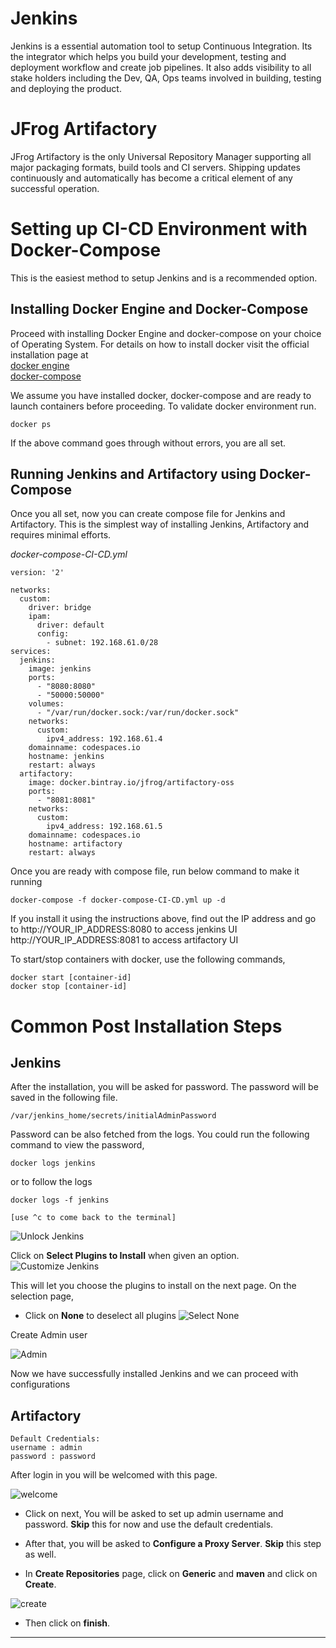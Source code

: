 # Jenkins

Jenkins is a essential automation tool to setup Continuous Integration. Its the integrator which helps you build your development,  testing and deployment  workflow and create job pipelines. It also adds visibility to all stake holders including the Dev, QA, Ops teams involved in building, testing and deploying the product.

# JFrog Artifactory

JFrog Artifactory is the only Universal Repository Manager supporting all major packaging formats, build tools and CI servers. Shipping updates continuously and automatically has become a critical element of any successful operation.

# Setting up CI-CD Environment with Docker-Compose
This is the easiest method to setup Jenkins and is a recommended option.  

## Installing Docker Engine and Docker-Compose

Proceed with installing Docker Engine and docker-compose on your choice of Operating System. For details on how to install docker visit the official installation page at  
[docker engine](https://docs.docker.com/engine/installation/)  
[docker-compose](https://docs.docker.com/compose/install/)

We assume you have installed docker, docker-compose and are ready to launch containers before proceeding. To validate docker environment run.

```
docker ps
```

If the above command goes through without errors, you are all set.

## Running Jenkins and Artifactory using Docker-Compose

Once you all set, now you can create compose file for Jenkins and Artifactory. This is the simplest way of installing Jenkins, Artifactory and requires minimal efforts.

*docker-compose-CI-CD.yml*

```
version: '2'

networks:
  custom:
    driver: bridge
    ipam:
      driver: default
      config:
        - subnet: 192.168.61.0/28
services:
  jenkins:
    image: jenkins
    ports:
      - "8080:8080"
      - "50000:50000"
    volumes:
      - "/var/run/docker.sock:/var/run/docker.sock"
    networks:
      custom:
        ipv4_address: 192.168.61.4
    domainname: codespaces.io
    hostname: jenkins
    restart: always
  artifactory:
    image: docker.bintray.io/jfrog/artifactory-oss
    ports:
      - "8081:8081"
    networks:
      custom:
        ipv4_address: 192.168.61.5
    domainname: codespaces.io
    hostname: artifactory
    restart: always
```

Once you are ready with compose file, run below command to make it running

```
docker-compose -f docker-compose-CI-CD.yml up -d
```

If you install it using the instructions above, find out the IP address and go to
http://YOUR_IP_ADDRESS:8080 to access jenkins UI
http://YOUR_IP_ADDRESS:8081 to access artifactory UI

To start/stop containers with docker, use the following commands,

```
docker start [container-id]
docker stop [container-id]
```


# Common Post Installation Steps

## Jenkins

After the installation, you will be asked for password. The password will be saved in the following file.

```
/var/jenkins_home/secrets/initialAdminPassword
```

Password can be also fetched from the logs. You could run the following command to view the password,

```
docker logs jenkins
```

or to follow the logs

```
docker logs -f jenkins

[use ^c to come back to the terminal]
```

![Unlock Jenkins](images/chap2/Unlock_Jenkins.png)


Click on  **Select Plugins to Install** when given an option.
![Customize Jenkins](images/chap2/customize.png)


This will let you choose the plugins to install on the next page. On the selection page,
  * Click on **None** to deselect all plugins
  ![Select None](images/chap2/select_none.png)



Create Admin user

![Admin](images/chap2/Create_Admin.png)

Now we have successfully installed Jenkins and we can proceed with configurations


## Artifactory

```
Default Credentials:
username : admin
password : password  
```

After login in you will be welcomed with this page.

![welcome](images/chap2/welcome.jpg)

* Click on next, You will be asked to set up admin username and password. **Skip** this for now and use the default credentials.

* After that, you will be asked to **Configure a Proxy Server**. **Skip** this step as well.

* In **Create Repositories** page, click on **Generic** and **maven** and click on **Create**.

![create](images/chap2/create.jpg)

* Then click on **finish**.


-----
